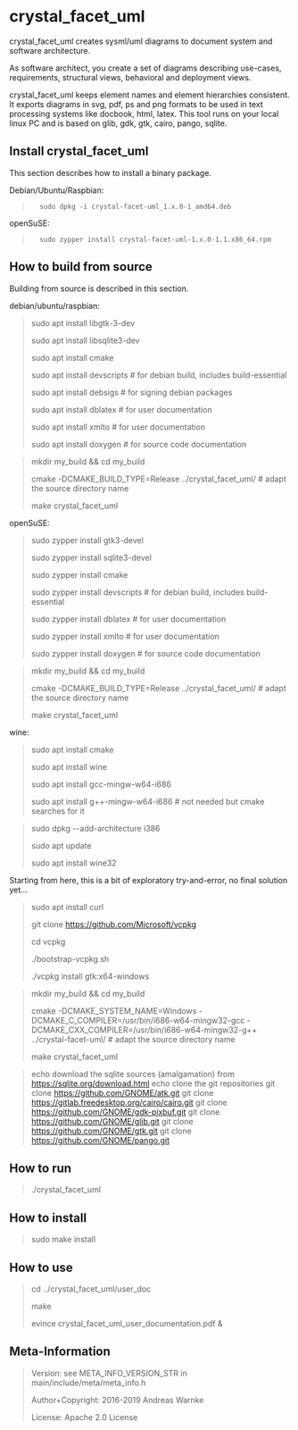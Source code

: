 
crystal_facet_uml
=============

<!-- What is it? -->
crystal_facet_uml creates sysml/uml diagrams to document system and software architecture.

<!-- For Whom? What can one do with it? Why does it help? -->
As software architect, you create a set of diagrams describing 
use-cases, requirements, structural views, behavioral and deployment views.

<!-- How does the tool solve the task? What is the data flow? Is it interoperable? input/output formats. required Environment? -->
crystal_facet_uml keeps element names and element hierarchies consistent.
It exports diagrams in svg, pdf, ps and png formats
to be used in text processing systems like docbook, html, latex.
This tool runs on your local linux PC and is based on glib, gdk, gtk, cairo, pango, sqlite.

Install crystal_facet_uml
-----------

This section describes how to install a binary package.

Debian/Ubuntu/Raspbian:

>       sudo dpkg -i crystal-facet-uml_1.x.0-1_amd64.deb

openSuSE:

>       sudo zypper install crystal-facet-uml-1.x.0-1.1.x86_64.rpm

How to build from source
-----------

Building from source is described in this section.


debian/ubuntu/raspbian:

> sudo apt install libgtk-3-dev
>
> sudo apt install libsqlite3-dev
>
> sudo apt install cmake
>
> sudo apt install devscripts  # for debian build, includes build-essential
>
> sudo apt install debsigs     # for signing debian packages
>
> sudo apt install dblatex     # for user documentation
>
> sudo apt install xmlto       # for user documentation
>
> sudo apt install doxygen     # for source code documentation


> mkdir my_build && cd my_build
>
> cmake -DCMAKE_BUILD_TYPE=Release ../crystal_facet_uml/       # adapt the source directory name
>
> make crystal_facet_uml


openSuSE:

> sudo zypper install gtk3-devel
>
> sudo zypper install sqlite3-devel
>
> sudo zypper install cmake
>
> sudo zypper install devscripts  # for debian build, includes build-essential
>
> sudo zypper install dblatex     # for user documentation
>
> sudo zypper install xmlto       # for user documentation
>
> sudo zypper install doxygen     # for source code documentation


> mkdir my_build && cd my_build
>
> cmake -DCMAKE_BUILD_TYPE=Release ../crystal_facet_uml/       # adapt the source directory name
>
> make crystal_facet_uml


wine:

> sudo apt install cmake
>
> sudo apt install wine
>
> sudo apt install gcc-mingw-w64-i686
>
> sudo apt install g++-mingw-w64-i686  # not needed but cmake searches for it

> sudo dpkg --add-architecture i386
>
> sudo apt update
>
> sudo apt install wine32

Starting from here, this is a bit of exploratory try-and-error, no final solution yet...

> sudo apt install curl
>
> git clone https://github.com/Microsoft/vcpkg
>
> cd vcpkg
>
> ./bootstrap-vcpkg.sh 
>
> ./vcpkg install gtk:x64-windows


> mkdir my_build && cd my_build
>
> cmake -DCMAKE_SYSTEM_NAME=Windows -DCMAKE_C_COMPILER=/usr/bin/i686-w64-mingw32-gcc -DCMAKE_CXX_COMPILER=/usr/bin/i686-w64-mingw32-g++ ../crystal-facet-uml/       # adapt the source directory name
>
> make crystal_facet_uml

> echo download the sqlite sources (amalgamation) from https://sqlite.org/download.html
> echo clone the git repositories
> git clone https://github.com/GNOME/atk.git
> git clone https://gitlab.freedesktop.org/cairo/cairo.git
> git clone https://github.com/GNOME/gdk-pixbuf.git
> git clone https://github.com/GNOME/glib.git
> git clone https://github.com/GNOME/gtk.git
> git clone https://github.com/GNOME/pango.git


How to run
-----------

> ./crystal_facet_uml

How to install
-----------

> sudo make install

How to use
-----------

> cd ../crystal_facet_uml/user_doc
>
> make
>
> evince crystal_facet_uml_user_documentation.pdf &

Meta-Information
-----------

> Version: see META_INFO_VERSION_STR in main/include/meta/meta_info.h
>
> Author+Copyright: 2016-2019 Andreas Warnke
>
> License: Apache 2.0 License
